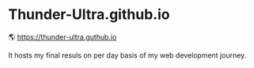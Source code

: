 # Thunder-Ultra.github.io
🌎 https://thunder-ultra.guthub.io

It hosts my final resuls on per day basis of my web development journey.
